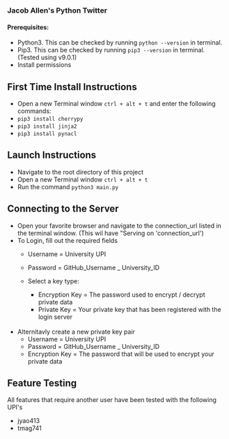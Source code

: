 ### Jacob Allen's Python Twitter

#### Prerequisites:
- Python3. This can be checked by running `python --version` in terminal.
- Pip3. This can be checked by running `pip3 --version` in terminal. (Tested using v9.0.1)
- Install permissions

## First Time Install Instructions
- Open a new Terminal window `ctrl + alt + t` and enter the following commands:
- `pip3 install cherrypy`
- `pip3 install jinja2`
- `pip3 install pynacl`

## Launch Instructions
- Navigate to the root directory of this project
- Open a new Terminal window `ctrl + alt + t`
- Run the command `python3 main.py`

## Connecting to the Server
- Open your favorite browser and navigate to the connection_url listed in the terminal window.
(This wil have "Serving on 'connection_url')
- To Login, fill out the required fields
  - Username = University UPI
  - Password = GitHub_Username _ University_ID
  - Select a key type:
    - Encryption Key = The password used to encrypt / decrypt private data
    - Private Key = Your private key that has been registered with the login server
    
    <br/>
- Alternitavly create a new private key pair
  - Username = University UPI
  - Password = GitHub_Username _ University_ID
  - Encryption Key = The password that will be used to encrypt your private data


## Feature Testing
All features that require another user have been tested with the following UPI's
- jyao413
- tmag741

